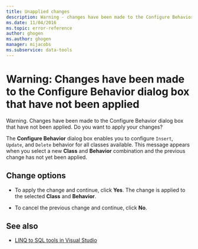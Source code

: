 ```yaml
---
title: Unapplied changes
description: Warning - changes have been made to the Configure Behavior dialog box that have not been applied. View information about this Visual Studio O/R Designer message.
ms.date: 11/04/2016
ms.topic: error-reference
author: ghogen
ms.author: ghogen
manager: mijacobs
ms.subservice: data-tools
---
```


# Warning: Changes have been made to the Configure Behavior dialog box that have not been applied

Warning. Changes have been made to the Configure Behavior dialog box that have not been applied. Do you want to apply your changes?

The **Configure Behavior** dialog box enables you to configure `Insert`, `Update`, and `Delete` behavior for all classes available. This message appears when you select a new **Class** and **Behavior** combination and the previous change has not yet been applied.

## Change options

- To apply the change and continue, click **Yes**. The change is applied to the selected **Class** and **Behavior**.

- To cancel the previous change and continue, click **No**.

## See also

- [LINQ to SQL tools in Visual Studio](../data-tools/linq-to-sql-tools-in-visual-studio2.md)
